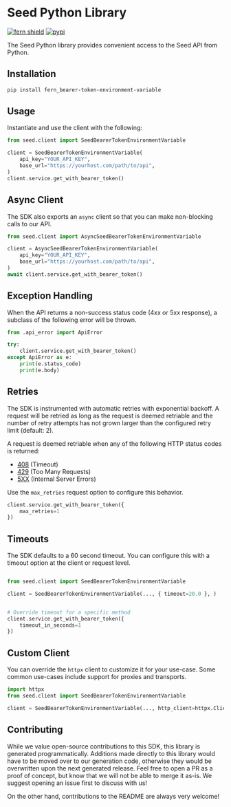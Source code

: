 # Seed Python Library

[![fern shield](https://img.shields.io/badge/%F0%9F%8C%BF-SDK%20generated%20by%20Fern-brightgreen)](https://github.com/fern-api/fern)
[![pypi](https://img.shields.io/pypi/v/fern_bearer-token-environment-variable)](https://pypi.python.org/pypi/fern_bearer-token-environment-variable)

The Seed Python library provides convenient access to the Seed API from Python.

## Installation

```sh
pip install fern_bearer-token-environment-variable
```

## Usage

Instantiate and use the client with the following:

```python
from seed.client import SeedBearerTokenEnvironmentVariable

client = SeedBearerTokenEnvironmentVariable(
    api_key="YOUR_API_KEY",
    base_url="https://yourhost.com/path/to/api",
)
client.service.get_with_bearer_token()
```

## Async Client

The SDK also exports an `async` client so that you can make non-blocking calls to our API.

```python
from seed.client import AsyncSeedBearerTokenEnvironmentVariable

client = AsyncSeedBearerTokenEnvironmentVariable(
    api_key="YOUR_API_KEY",
    base_url="https://yourhost.com/path/to/api",
)
await client.service.get_with_bearer_token()
```

## Exception Handling

When the API returns a non-success status code (4xx or 5xx response), a subclass of the following error
will be thrown.

```python
from .api_error import ApiError

try:
    client.service.get_with_bearer_token()
except ApiError as e:
    print(e.status_code)
    print(e.body)
```

## Retries

The SDK is instrumented with automatic retries with exponential backoff. A request will be retried as long
as the request is deemed retriable and the number of retry attempts has not grown larger than the configured
retry limit (default: 2).

A request is deemed retriable when any of the following HTTP status codes is returned:

- [408](https://developer.mozilla.org/en-US/docs/Web/HTTP/Status/408) (Timeout)
- [429](https://developer.mozilla.org/en-US/docs/Web/HTTP/Status/429) (Too Many Requests)
- [5XX](https://developer.mozilla.org/en-US/docs/Web/HTTP/Status/500) (Internal Server Errors)

Use the `max_retries` request option to configure this behavior.

```python
client.service.get_with_bearer_token({
    max_retries=1
})
```

## Timeouts

The SDK defaults to a 60 second timeout. You can configure this with a timeout option at the client or request level.

```python

from seed.client import SeedBearerTokenEnvironmentVariable

client = SeedBearerTokenEnvironmentVariable(..., { timeout=20.0 }, )


# Override timeout for a specific method
client.service.get_with_bearer_token({
    timeout_in_seconds=1
})
```

## Custom Client

You can override the `httpx` client to customize it for your use-case. Some common use-cases include support for proxies
and transports.
```python
import httpx
from seed.client import SeedBearerTokenEnvironmentVariable

client = SeedBearerTokenEnvironmentVariable(..., http_client=httpx.Client(proxies=http://my.test.proxy.example.com, transport=httpx.HTTPTransport(local_address="0.0.0.0"), ), )
```

## Contributing

While we value open-source contributions to this SDK, this library is generated programmatically.
Additions made directly to this library would have to be moved over to our generation code,
otherwise they would be overwritten upon the next generated release. Feel free to open a PR as
a proof of concept, but know that we will not be able to merge it as-is. We suggest opening
an issue first to discuss with us!

On the other hand, contributions to the README are always very welcome!
